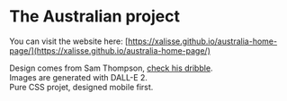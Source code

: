 # The Australian project

You can visit the website here: [https://xalisse.github.io/australia-home-page/](https://xalisse.github.io/australia-home-page/)

Design comes from Sam Thompson, [check his dribble](https://dribbble.com/shots/17867568-Kove-Screens).  
Images are generated with DALL-E 2.  
Pure CSS projet, designed mobile first.
